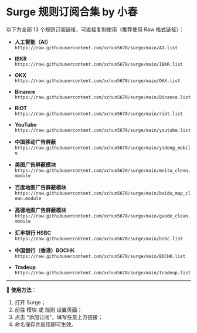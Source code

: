 # Surge 规则订阅合集 by 小春

以下为全部 13 个规则订阅链接，可直接复制使用（推荐使用 Raw 格式链接）：

- **人工智能（AI）**  
  `https://raw.githubusercontent.com/xchun5678/surge/main/AI.list`

- **IBKR**  
  `https://raw.githubusercontent.com/xchun5678/surge/main/IBKR.list`

- **OKX**  
  `https://raw.githubusercontent.com/xchun5678/surge/main/OKX.list`

- **Binance**  
  `https://raw.githubusercontent.com/xchun5678/surge/main/Binance.list`

- **RIOT**  
  `https://raw.githubusercontent.com/xchun5678/surge/main/riot.list`

- **YouTube**  
  `https://raw.githubusercontent.com/xchun5678/surge/main/youtube.list`

- **中国移动广告屏蔽**  
  `https://raw.githubusercontent.com/xchun5678/surge/main/yidong_mobile`

- **美图广告屏蔽模块**  
  `https://raw.githubusercontent.com/xchun5678/surge/main/meitu_clean.module`

- **百度地图广告屏蔽模块**  
  `https://raw.githubusercontent.com/xchun5678/surge/main/baidu_map_clean.module`

- **高德地图广告屏蔽模块**  
  `https://raw.githubusercontent.com/xchun5678/surge/main/gaode_clean.module`

- **汇丰银行 HSBC**  
  `https://raw.githubusercontent.com/xchun5678/surge/main/hsbc.list`

- **中国银行（香港）BOCHK**  
  `https://raw.githubusercontent.com/xchun5678/surge/main/BOCHK.list`

- **Tradeup**  
  `https://raw.githubusercontent.com/xchun5678/surge/main/tradeup.list`

---

📌 **使用方法**：

1. 打开 Surge；
2. 前往 模块 或 规则 设置页面；
3. 点击 “添加订阅”，填写任意上方链接；
4. 命名保存并启用即可生效。